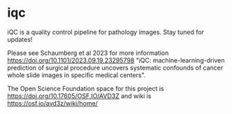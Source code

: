 # iqc
iQC is a quality control pipeline for pathology images.  Stay tuned for updates!

Please see Schaumberg et al 2023 for more information https://doi.org/10.1101/2023.09.19.23295798 "iQC: machine-learning-driven prediction of surgical procedure uncovers systematic confounds of cancer whole slide images in specific medical centers".

The Open Science Foundation space for this project is https://doi.org/10.17605/OSF.IO/AVD3Z and wiki is https://osf.io/avd3z/wiki/home/
